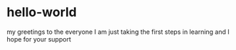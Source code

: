 # hello-world
my greetings to the everyone
I am just taking the first steps in learning and I hope for your support
